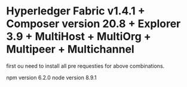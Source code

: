 # Hyperledger Fabric v1.4.1 + Composer  version 20.8 + Explorer 3.9 + MultiHost +  MultiOrg + Multipeer + Multichannel
first ou need to install all pre requesties for above combinations.

npm version 6.2.0 
node version 8.9.1 


